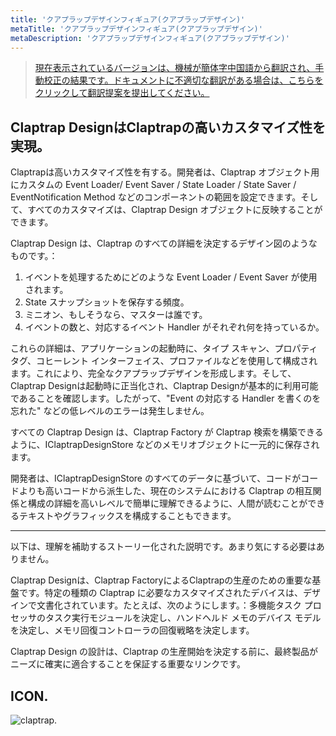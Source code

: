 ```yaml
---
title: 'クアプラップデザインフィギュア(クアプラップデザイン)'
metaTitle: 'クアプラップデザインフィギュア(クアプラップデザイン)'
metaDescription: 'クアプラップデザインフィギュア(クアプラップデザイン)'
---
```


> [現在表示されているバージョンは、機械が簡体字中国語から翻訳され、手動校正の結果です。ドキュメントに不適切な翻訳がある場合は、こちらをクリックして翻訳提案を提出してください。](https://crwd.in/newbeclaptrap)

## Claptrap DesignはClaptrapの高いカスタマイズ性を実現。

Claptrapは高いカスタマイズ性を有する。開発者は、Claptrap オブジェクト用にカスタムの Event Loader/ Event Saver / State Loader / State Saver / EventNotification Method などのコンポーネントの範囲を設定できます。そして、すべてのカスタマイズは、Claptrap Design オブジェクトに反映することができます。

Claptrap Design は、Claptrap のすべての詳細を決定するデザイン図のようなものです。：

1. イベントを処理するためにどのような Event Loader / Event Saver が使用されます。
2. State スナップショットを保存する頻度。
3. ミニオン、もしそうなら、マスターは誰です。
4. イベントの数と、対応するイベント Handler がそれぞれ何を持っているか。

これらの詳細は、アプリケーションの起動時に、タイプ スキャン、プロパティ タグ、コヒーレント インターフェイス、プロファイルなどを使用して構成されます。これにより、完全なクアプラップデザインを形成します。そして、Claptrap Designは起動時に正当化され、Claptrap Designが基本的に利用可能であることを確認します。したがって、"Event の対応する Handler を書くのを忘れた" などの低レベルのエラーは発生しません。

すべての Claptrap Design は、Claptrap Factory が Claptrap 検索を構築できるように、IClaptrapDesignStore などのメモリオブジェクトに一元的に保存されます。

開発者は、IClaptrapDesignStore のすべてのデータに基づいて、コードがコードよりも高いコードから派生した、現在のシステムにおける Claptrap の相互関係と構成の詳細を高いレベルで簡単に理解できるように、人間が読むことができるテキストやグラフィックスを構成することもできます。

---

以下は、理解を補助するストーリー化された説明です。あまり気にする必要はありません。

Claptrap Designは、Claptrap FactoryによるClaptrapの生産のための重要な基盤です。特定の種類の Claptrap に必要なカスタマイズされたデバイスは、デザインで文書化されています。たとえば、次のようにします。：多機能タスク プロセッサのタスク実行モジュールを決定し、ハンドヘルド メモのデバイス モデルを決定し、メモリ回復コントローラの回復戦略を決定します。

Claptrap Design の設計は、Claptrap の生産開始を決定する前に、最終製品がニーズに確実に適合することを保証する重要なリンクです。

## ICON.

![claptrap.](/images/claptrap_icons/claptrap_design.svg)
